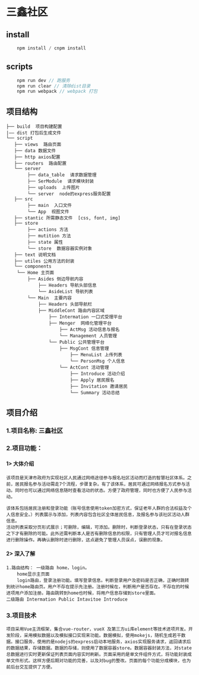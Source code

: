 # 三鑫社区

## install
```js
    npm install / cnpm install
```

## scripts
```js
    npm run dev // 跑服务
    npm run clear // 清除dist目录
    npm run webpack // webpack 打包
```

## 项目结构
```
├── build  项目构建配置
|—— dist 打包后生成文件
└── script
   ├── views  路由页面
   ├── data 数据文件
   ├── http axios配置
   ├── routers  路由配置
   └── server  
        ├── data_table  请求数据管理
        ├── SerModule  请求模块封装
        ├── uploads  上传图片
        └── server  node的express服务配置
   ├── src
        ├── main  入口文件
        └── App  视图文件
   ├── stantic 所需静态文件  [css, font, img]
   ├── store
        ├── actions 方法
        ├── mutition 方法
        ├── state 属性
        └── store  数据容器实例对象
   ├── text 说明文档
   ├── utiles 公用方法的封装
   └── components
    └── Home 主页面
        ├── Asides 侧边导航内容
            ├── Headers 导航头部信息
            └── AsideList 导航列表
        └── Main  主要内容
            ├── Headers 头部导航栏
            ├── MiddleCont 路由内容区域
                ├── Intermation 一口式受理平台
                ├── Menger  网络化管理平台
                    ├── ActMsg 活动信息与报名
                    └── Management 人员管理
                └── Public 公共管理平台
                    ├── MsgCont 信息管理
                        ├── MenuList 上传列表
                        └── PersonMsg 个人信息
                    └── ActCont 活动管理
                        ├── Introduce 活动介绍
                        ├── Apply 居民报名
                        ├── Invitation 邀请居民
                        └── Summary 活动总结

```

## 项目介绍

### 1.项目名称: 三鑫社区

### 2.项目功能：
#### 1> 大体介绍
    该项目是天津市政府为实现社区人民通过网络途径参与报名社区活动而打造的智慧社区体系。之前，居民报名参与活动需走7个流程，步骤复杂。有了该体系，居民可通过网络报名方式参与活动。同时也可以通过网络信息随时查看活动的状态。方便了政府管理，同时也方便了人民参与活动。

    该体系包括居民注册和登录功能（账号信息使用token加密方式，保证老年人群的合法权益及个人信息安全。）列表展示与添加，列表内容包含社区全体居民信息，及报名参与该社区活动人群信息。
    活动列表采取分页形式展示；可删除，编辑，可添加。删除时，判断登录状态，只有在登录状态之下才有删除的可能。此外还需判断本人是否有删除信息的权限，只有管理人员才可对报名信息进行删除操作。再确认删除时进行删除，这点避免了管理人员误点，误删的现象。

#### 2> 深入了解
    1.路由结构： 一级路由 home，login。
        home显示主页面
        login路由，登录注册功能。填写登录信息。判断登录用户及密码是否正确，正确时跳转到统计home路由页。用户不存在提示先注册。注册时候在，判断用户是否存在。不存在的时候进项用户添加注册。路由跳转到home也时候，将用户信息存储到store里面。
    二级路由 Intermation Public Intavitoe Introduce
### 3.项目技术
    项目采用Vue主流框架，集合vue-router，vueX 及第三方ui库element等技术进项开发。开发阶段，采用模拟数据以及模拟接口实现来功能。数据模拟，使用mokejs，随机生成若干数据。接口服务，使用的是nodejs的express启动本地服务，axios实现服务请求，返回请求后的数据结果，存储数据。数据的存储，则使用了数据容器store。数据容器封装方法，对state总数据进行实时更新保证列表页面内容实时刷新。页面采用的是单文件组件方式，将功能封装成单文件形式。这样方便后期对功能的完善，以及对bug的整改。页面的每个功能分成模块，也为前后台交互提供了方便。
